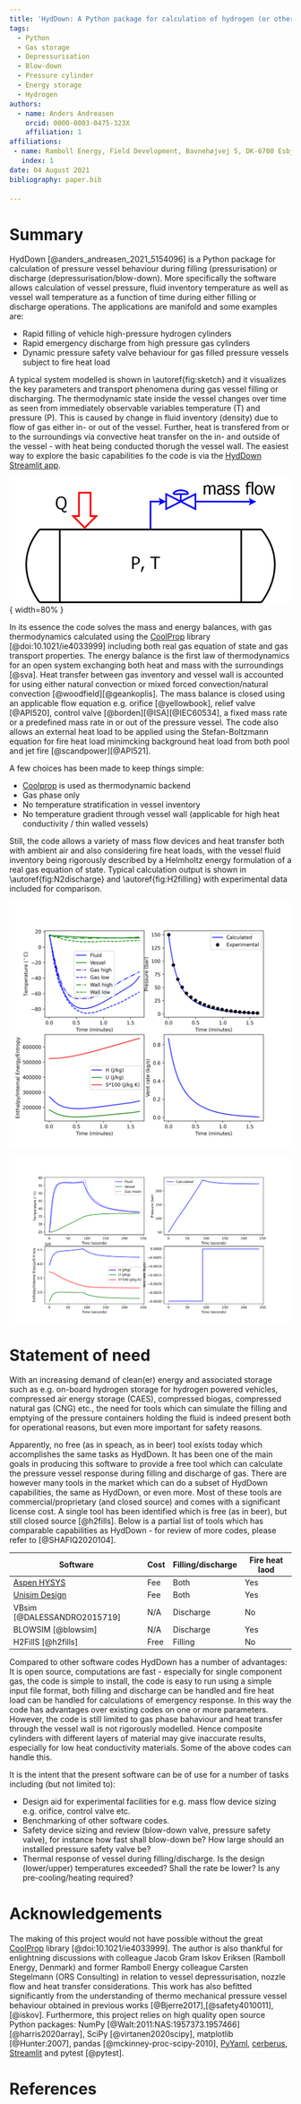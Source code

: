 ```yaml
---
title: 'HydDown: A Python package for calculation of hydrogen (or other gas) pressure vessel filling and discharge'
tags:
  - Python
  - Gas storage
  - Depressurisation
  - Blow-down
  - Pressure cylinder
  - Energy storage
  - Hydrogen
authors:
  - name: Anders Andreasen
    orcid: 0000-0003-0475-323X
    affiliation: 1
affiliations:
 - name: Ramboll Energy, Field Development, Bavnehøjvej 5, DK-6700 Esbjerg, Denmark
   index: 1
date: 04 August 2021
bibliography: paper.bib

---
```


# Summary
HydDown [@anders_andreasen_2021_5154096] is a Python package for calculation of pressure vessel behaviour during filling (pressurisation) or discharge (depressurisation/blow-down). More specifically the software allows calculation of vessel pressure, fluid inventory temperature as well as vessel wall temperature as a function of time during either filling or discharge operations. The applications are manifold and some examples are: 

* Rapid filling of vehicle high-pressure hydrogen cylinders
* Rapid emergency discharge from high pressure gas cylinders
* Dynamic pressure safety valve behaviour for gas filled pressure vessels subject to fire heat load

A typical system modelled is shown in \autoref{fig:sketch} and it visualizes the key parameters and transport phenomena during gas vessel filling or discharging. The thermodynamic state inside the vessel changes over time as seen from immediately observable variables temperature (T) and pressure (P). This is caused by change in fluid inventory (density) due to flow of gas either in- or out of the vessel. Further, heat is transfered from or to the surroundings via convective heat transfer on the in- and outside of the vessel - with heat being conducted thorugh the vessel wall. The easiest way to explore the basic capabilities fo the code is via the [HydDown Streamlit app](https://share.streamlit.io/andr1976/hyddown/main/scripts/streamlit_app.py).  

![Gas filled pressure vessel subject to gas discharge and heat transfer between vessel and gas inventory. \label{fig:sketch}](../docs/img/Sketch.png){ width=80% }

In its essence the code solves the mass and energy balances, with gas thermodynamics calculated using the [CoolProp](http://www.coolprop.org/) library [@doi:10.1021/ie4033999] including both real gas equation of state and gas transport properties. The energy balance is the first law of thermodynamics for an open system exchanging both heat and mass with the surroundings [@sva]. Heat transfer between gas inventory and vessel wall is accounted for using either natural convection or mixed forced convection/natural convection [@woodfield][@geankoplis]. The mass balance is closed using an applicable flow equation e.g. orifice  [@yellowbook], relief valve [@API520],  control valve [@borden][@ISA][@IEC60534], a fixed mass rate or a predefined mass rate in or out of the pressure vessel. 
The code also allows an external heat load to be applied using the Stefan-Boltzmann equation for fire heat load minimcking background heat load from both pool and jet fire [@scandpower][@API521].

A few choices has been made to keep things simple:

- [Coolprop](http://www.coolprop.org/) is used as thermodynamic backend
- Gas phase only
- No temperature stratification in vessel inventory
- No temperature gradient through vessel wall (applicable for high heat conductivity / thin walled vessels)

Still, the code allows a variety of mass flow devices and heat transfer both with ambient air and also considering fire heat loads, with the vessel fluid inventory being rigorously described by a Helmholtz energy formulation of a real gas equation of state. Typical calculation output is shown in \autoref{fig:N2discharge} and \autoref{fig:H2filling} with experimental data included for comparison. 

![Calculations of nitrogen discharge emulating experiment I1 from [@Haque1992b]. The figure shows calculated gas and wall temperature (full lines) compared to experiments (upper left), calculated and experimental pressure (upper right), specific thermodynamic state variables (lower left), and the calculated vent rate (lower right). \label{fig:N2discharge}](../docs/img/N2_filling.png)

![Simulation of hydrogen cylinder pressurisation using a pressurisation rate of 10 MPa/min. Comparison between calculated (full line) and measured gas temperature [@STRIEDNIG] (stipulated line) is shown in the upper left graph. \label{fig:H2filling}](../docs/img/Striednig_fillingH2_10MPa_min.png)

# Statement of need
With an increasing demand of clean(er) energy and associated storage such as e.g. on-board hydrogen storage for hydrogen powered vehicles, compressed air energy storage (CAES), compressed biogas, compressed natural gas (CNG) etc., the need for tools which can simulate the filling and emptying of the pressure containers holding the fluid is indeed present both for operational reasons, but even more important for safety reasons. 

Apparently, no free (as in speach, as in beer) tool exists today which accomplishes the same tasks as HydDown. It has been one of the main goals in producing this software to provide a free tool which can calculate the pressure vessel response during filling and discharge of gas. There are however many tools in the market which can do a subset of HydDown capabilities, the same as HydDown, or even more. Most of these tools are commercial/proprietary (and closed source) and comes with a significant license cost. A single tool has been identified which is free (as in beer), but still closed source [@h2fills]. Below is a partial list of tools which has comparable capabilities as HydDown - for review of more codes, please refer to [@SHAFIQ2020104].  

| Software                      | Cost                  |  Filling/discharge    | Fire heat laod    |
|-------------------------------|-----------------------|-----------------------|-------------------|
| [Aspen HYSYS](https://www.aspentech.com/en/products/engineering/aspen-hysys)                  |  Fee           |  Both                 | Yes               |
| [Unisim Design](https://www.honeywellprocess.com/en-US/online_campaigns/connected_plant/Pages/process-simulation.html)                 |  Fee           |  Both                 | Yes               |
| VBsim [@DALESSANDRO2015719]   |  N/A             |  Discharge            | No                |
| BLOWSIM [@blowsim]            |  N/A             |  Discharge            | Yes               |
| H2FillS [@h2fills]            |  Free            |  Filling              | No                |

Compared to other software codes HydDown has a number of advantages: It is open source, computations are fast - especially for single component gas, the code is simple to install, the code is easy to run using a simple input file format, both filling and discharge can be handled and fire heat load can be handled for calculations of emergency response. In this way the code has advantages over existing codes on one or more parameters. However, the code is still limited to gas phase bahaviour and heat transfer through the vessel wall is not rigorously modelled. Hence composite cylinders with different layers of material may give inaccurate results, especially for low heat conductivity materials. Some of the above codes can handle this.   

It is the intent that the present software can be of use for a number of tasks including (but not limited to):

* Design aid for experimental facilities for e.g. mass flow device sizing e.g. orifice, control valve etc. 
* Benchmarking of other software codes. 
* Safety device sizing and review (blow-down valve, pressure safety valve), for instance how fast shall blow-down be? How large should an installed pressure safety valve be?
* Thermal response of vessel during filling/discharge. Is the design (lower/upper) temperatures exceeded? Shall the rate be lower? Is any pre-cooling/heating required? 

# Acknowledgements
The making of this project would not have possible without the great [CoolProp](http://www.coolprop.org/) library [@doi:10.1021/ie4033999]. The author is also thankful for enlightning discussions with colleague Jacob Gram Iskov Eriksen (Ramboll Energy, Denmark) and former Ramboll Energy colleague Carsten Stegelmann (ORS Consulting) in relation to vessel depressurisation, nozzle flow and heat transfer considerations. This work has also befitted significantly from the understanding of thermo mechanical pressure vessel behaviour obtained in previous works [@Bjerre2017],[@safety4010011],[@iskov]. Furthermore, this project relies on high quality open source Python packages: NumPy [@Walt:2011:NAS:1957373.1957466][@harris2020array], SciPy [@virtanen2020scipy], matplotlib [@Hunter:2007], pandas [@mckinney-proc-scipy-2010], [PyYaml](https://pyyaml.org/wiki/PyYAMLDocumentation), [cerberus](https://docs.python-cerberus.org/en/stable/), [Streamlit](https://streamlit.io/) and pytest [@pytest].

# References
